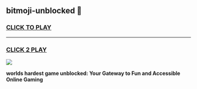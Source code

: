 
## bitmoji-unblocked 👋
<h3>
<a href="https://premium.freeplayer.one?title=bitmoji-unblocked&ref=14F">CLICK TO PLAY</a></h3>
<hr>

<h3>
<a href="https://premium.freeplayer.one?title=bitmoji-unblocked&ref=14F">CLICK 2 PLAY</a>
  
</h3>

<a href="https://premium.freeplayer.one?title=bitmoji-unblocked&ref=12F/"><img src="https://clearcache.store/games.png"></a>


**worlds hardest game unblocked: Your Gateway to Fun and Accessible Online Gaming**

